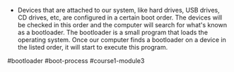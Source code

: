 - Devices that are attached to our system, like hard drives, USB drives, CD drives, etc, are configured in a certain boot order. The devices will be checked in this order and the computer will search for what's known as a bootloader. The bootloader is a small program that loads the operating system. Once our computer finds a bootloader on a device in the listed order, it will start to execute this program.

#bootloader #boot-process #course1-module3 